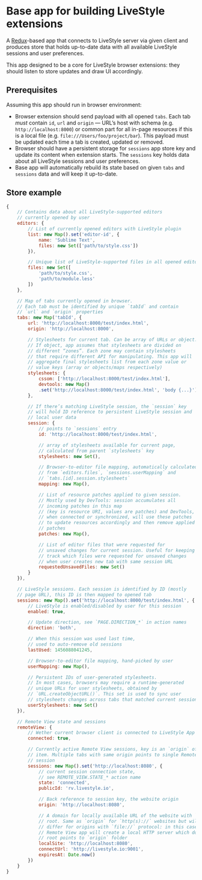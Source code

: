 # Base app for building LiveStyle extensions

A [Redux](http://redux.js.org)-based app that connects to LiveStyle server via given client and produces store that holds up-to-date data with all available LiveStyle sessions and user preferences.

This app designed to be a core for LiveStyle browser extensions: they should listen to store updates and draw UI accordingly.

## Prerequisites

Assuming this app should run in browser environment:

* Browser extension should send payload with all opened `tabs`. Each tab *must* contain `id`, `url` and `origin` — URL’s host with schema (e.g. `http://localhost:8000`) or common part for all in-page resources if this is a local file (e.g. `file:///Users/foo/project/bar`). This payload must be updated each time a tab is created, updated or removed.
* Browser should have a persistent storage for `sessions` app store key and update its content when extension starts. The `sessions` key holds data about all LiveStyle sessions and user preferences.
* Base app will automatically rebuild its state based on given `tabs` and `sessions` data and will keep it up-to-date.

## Store example

```js
{
    // Contains data about all LiveStyle-supported editors
    // currently opened by user
    editors: {
        // List of currently opened editors with LiveStyle plugin
        list: new Map().set('editor-id', {
            name: 'Sublime Text',
            files: new Set(['path/to/style.css'])
        }),

        // Unique list of LiveStyle-supported files in all opened editors
        files: new Set([
            'path/to/style.css',
            'path/to/module.less'
        ])
    },

    // Map of tabs currently opened in browser.
    // Each tab must be identified by unique `tabId` and contain
    // `url` and `origin` properties
    tabs: new Map('tabId', {
        url: 'http://localhost:8000/test/index.html',
        origin: 'http://localhost:8000',

        // Stylesheets for current tab. Can be array of URLs or object.
        // If object, app assumes that stylesheets are divided on
        // different “zones”. Each zone may contain stylesheets
        // that require different API for manipulating. This app will
        // aggregate final stylesheets list from each zone value or
        // value keys (array or objects/maps respectively)
        stylesheets: {
            cssom: ['http://localhost:8000/test/index.html'],
            devtools: new Map()
            .set('http://localhost:8000/test/index.html', 'body {...}')
        },

        // If there’s matching LiveStyle session, the `session` key
        // will hold ID reference to persistent LiveStyle session and
        // local user data
        session: {
            // points to `sessions` entry
            id: 'http://localhost:8000/test/index.html',

            // array of stylesheets available for current page,
            // calculated from parent `stylesheets` key
            stylesheets: new Set(),

            // Browser-to-editor file mapping, automatically calculated
            // from `editors.files`, `sessions.userMapping` and
            // `tabs.[id].session.stylesheets`
            mapping: new Map(),

            // List of resource patches applied to given session.
            // Mostly used by DevTools: session accumulates all
            // incoming patches in this map
            // (key is resource URI, values are patches) and DevTools,
            // when connected or synchronized, will use these patches
            // to update resources accordingly and then remove applied
            // patches
            patches: new Map(),

            // List of editor files that were requested for
            // unsaved changes for current session. Useful for keeping
            // track which files were requested for unsaved changes
            // when user creates new tab with same session URL
            requestedUnsavedFiles: new Set()
        }
    }),

    // LiveStyle sessions. Each session is identified by ID (mostly
    // page URL), this ID is then mapped to opened tab
    sessions: new Map().set('http://localhost:8000/test/index.html', {
        // LiveStyle is enabled/disabled by user for this session
        enabled: true,

        // Update direction, see `PAGE.DIRECTION_*` in action names
        direction: 'both',

        // When this session was used last time,
        // used to auto-remove old sessions
        lastUsed: 1456088041245,

        // Browser-to-editor file mapping, hand-picked by user
        userMapping: new Map(),

        // Persistent IDs of user-generated stylesheets.
        // In most cases, browsers may require a runtime-generated
        // unique URLs for user stylesheets, obtained by
        // `URL.createObjectURL()`. This set is used to sync user
        // stylesheets changes across tabs that matched current session
        userStylesheets: new Set()
    }),

    // Remote View state and sessions
    remoteView: {
        // Wether current browser client is connected to LiveStyle App
        connected: true,

        // Currently active Remote View sessions, key is an `origin` of tab
        // item. Multiple tabs with same origin points to single Remote View
        // session
        sessions: new Map().set('http://localhost:8080', {
            // current session connection state,
            // see REMOTE_VIEW.STATE_* action name
            state: 'connected',
            publicId: 'rv.livestyle.io',

            // Back reference to session key, the website origin
            origin: 'http://localhost:8080',

            // A domain for locally available URL of the website with `origin`
            // root. Same as `origin` for `http(s)://` websites but will
            // differ for origins with `file://` protocol: in this case
            // Remote View app will create a local HTTP server which document
            // root points to `origin` folder
            localSite: 'http://localhost:8080',
            connectUrl: 'http://livestyle.io:9001',
            expiresAt: Date.now()
        })
    }
}
```
